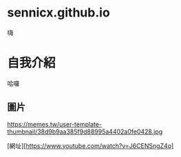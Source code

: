 # sennicx.github.io

嗨

# 自我介紹

哈囉

## 圖片

https://memes.tw/user-template-thumbnail/38d9b9aa385f9d88995a4402a0fe0428.jpg

[網址][https://www.youtube.com/watch?v=J6CENSngZ4o]
